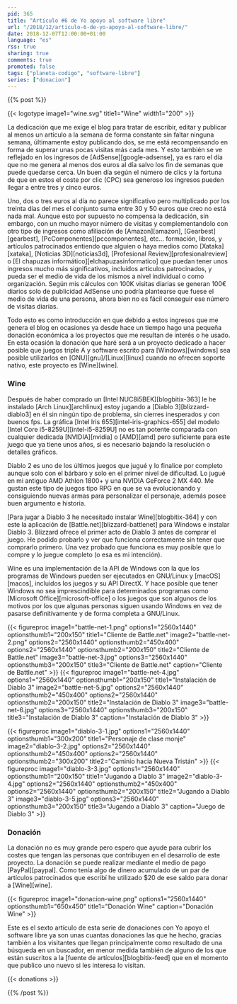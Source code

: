 ```yaml
---
pid: 365
title: "Artículo #6 de Yo apoyo al software libre"
url: "/2018/12/articulo-6-de-yo-apoyo-al-software-libre/"
date: 2018-12-07T12:00:00+01:00
language: "es"
rss: true
sharing: true
comments: true
promoted: false
tags: ["planeta-codigo", "software-libre"]
series: ["donacion"]
---
```


{{% post %}}

{{< logotype image1="wine.svg" title1="Wine" width1="200" >}}

La dedicación que me exige el blog para tratar de escribir, editar y publicar al menos un artículo a la semana de forma constante sin faltar ninguna semana, últimamente estoy publicando dos, se me está recompensando en forma de superar unas pocas visitas más cada mes. Y esto también se ve reflejado en los ingresos de [AdSense][google-adsense], ya es raro el día que no me genera al menos dos euros al día salvo los fin de semanas que puede quedarse cerca. Un buen día según el número de clics y la fortuna de que en estos el coste por clic (CPC) sea generoso los ingresos pueden llegar a entre tres y cinco euros.

Uno, dos o tres euros al día no parece significativo pero multiplicado por los treinta días del mes el conjunto suma entre 30 y 50 euros que creo no está nada mal. Aunque esto por supuesto no compensa la dedicación, sin embargo, con un mucho mayor número de visitas y complementandolo con otro tipo de ingresos como afiliación de [Amazon][amazon], [Gearbest][gearbest], [PcComponentes][pccomponentes], etc... formación, libros, y artículos patrocinados entiendo que alguien o haya medios como [Xataka][xataka], [Noticias 3D][noticias3d], [Profesional Review][profesionalreview] o [El chapuzas informático][elchapuzasinformatico] que puedan tener unos ingresos mucho más significativos, incluídos artículos patrocinados, y pueda ser el medio de vida de los mismos a nivel individual o como organización. Según mis cálculos con 100K visitas diarias se generan 100€ diarios solo de publicidad AdSense uno podría plantearse que fuese el medio de vida de una persona, ahora bien no es fácil conseguir ese número de visitas diarias.

Todo esto es como introducción en que debido a estos ingresos que me genera el blog en ocasiones ya desde hace un tiempo hago una pequeña donación económica a los proyectos que me resultan de interés o he usado. En esta ocasión la donación que haré será a un proyecto dedicado a hacer posible que juegos triple A y software escrito para [Windows][windows] sea posible utilizarlos en [GNU][gnu]/[Linux][linux] cuando no ofrecen soporte nativo, este proyecto es [Wine][wine].

### Wine

Después de haber comprado un [Intel NUC8i5BEK][blogbitix-363] le he instalado [Arch Linux][archlinux] estoy jugando a [Diablo 3][blizzard-diablo3] en él sin ningún tipo de problema, sin cierres inesperados y con buenos fps. La gráfica [Intel Iris 655][intel-iris-graphics-655] del modelo [Intel Core i5-8259U][intel-i5-8259U] no es tan potente comparada con cualquier dedicada [NVIDIA][nvidia] o [AMD][amd] pero suficiente para este juego que ya tiene unos años, si es necesario bajando la resolución o detalles gráficos.

Diablo 2 es uno de los últimos juegos que jugué y lo finalice por completo aunque solo con el bárbaro y solo en el primer nivel de dificultad. Lo jugué en mi antiguo AMD Athlon 1800+ y una NVIDIA GeForce 2 MX 440. Me gustan este tipo de juegos tipo RPG en que se va evolucionando y consiguiendo nuevas armas para personalizar el personaje, además posee buen argumento e historia.

[Para jugar a Diablo 3 he necesitado instalar Wine][blogbitix-364] y con este la aplicación de [Battle.net][blizzard-battlenet] para Windows e instalar Diablo 3. Blizzard ofrece el primer acto de Diablo 3 antes de comprar el juego. He podido probarlo y ver que funciona correctamente sin tener que comprarlo primero. Una vez probado que funciona es muy posible que lo compre y lo juegue completo (o esa es mi intención).

Wine es una implementación de la API de Windows con la que los programas de Windows pueden ser ejecutados en GNU/Linux y [macOS][macos], incluidos los juegos y su API DirectX. Y hace posible que tener Windows no sea imprescindible para determinados programas como [Microsoft Office][microsoft-office] o los juegos que son algunos de los motivos por los que algunas personas siguen usando Windows en vez de pasarse definitivamente y de forma completa a GNU/Linux.

{{< figureproc
    image1="battle-net-1.png" options1="2560x1440" optionsthumb1="200x150" title1="Cliente de Battle.net"
    image2="battle-net-2.png" options2="2560x1440" optionsthumb2="450x400" options2="2560x1440" optionsthumb2="200x150" title2="Cliente de Battle.net"
    image3="battle-net-3.jpg" options3="2560x1440" optionsthumb3="200x150" title3="Cliente de Battle.net"
    caption="Cliente de Battle.net" >}}
{{< figureproc
    image1="battle-net-4.jpg" options1="2560x1440" optionsthumb1="200x150" title1="Instalación de Diablo 3"
    image2="battle-net-5.jpg" options2="2560x1440" optionsthumb2="450x400" options2="2560x1440" optionsthumb2="200x150" title2="Instalación de Diablo 3"
    image3="battle-net-6.jpg" options3="2560x1440" optionsthumb3="200x150" title3="Instalación de Diablo 3"
    caption="Instalación de Diablo 3" >}}

{{< figureproc
    image1="diablo-3-1.jpg" options1="2560x1440" optionsthumb1="300x200" title1="Personaje de clase monje"
    image2="diablo-3-2.jpg" options2="2560x1440" optionsthumb2="450x400" options2="2560x1440" optionsthumb2="300x200" title2="Caminio hacia Nueva Tristán" >}}
{{< figureproc
    image1="diablo-3-3.jpg" options1="2560x1440" optionsthumb1="200x150" title1="Jugando a Diablo 3"
    image2="diablo-3-4.jpg" options2="2560x1440" optionsthumb2="450x400" options2="2560x1440" optionsthumb2="200x150" title2="Jugando a Diablo 3"
    image3="diablo-3-5.jpg" options3="2560x1440" optionsthumb3="200x150" title3="Jugando a Diablo 3"
    caption="Juego de Diablo 3" >}}

### Donación

La donación no es muy grande pero espero que ayude para cubrir los costes que tengan las personas que contribuyen en el desarrollo de este proyecto. La donación se puede realizar mediante el medio de pago [PayPal][paypal]. Como tenía algo de dinero acumulado de un par de artículos patrocinados que escribí he utilizado $20 de ese saldo para donar a [Wine][wine].

{{< figureproc
    image1="donacion-wine.png" options1="2560x1440" optionsthumb1="650x450" title1="Donación Wine"
    caption="Donación Wine" >}}

Este es el sexto artículo de esta serie de donaciones con Yo apoyo el software libre ya son unas cuantas donaciones las que he hecho, gracias también a los visitantes que llegan principalmente como resultado de una búsqueda en un buscador, en menor medida también de alguno de los que están suscritos a la [fuente de artículos][blogbitix-feed] que en el momento que publico uno nuevo si les interesa lo visitan.

{{< donations >}}

{{% /post %}}
